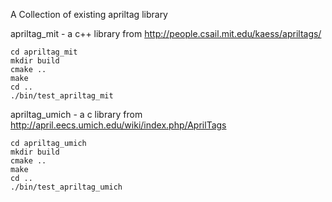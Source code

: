 A Collection of existing apriltag library

apriltag_mit - a c++ library from http://people.csail.mit.edu/kaess/apriltags/

```
cd apriltag_mit
mkdir build
cmake ..
make
cd ..
./bin/test_apriltag_mit
```

apriltag_umich - a c library from http://april.eecs.umich.edu/wiki/index.php/AprilTags

```
cd apriltag_umich
mkdir build
cmake ..
make
cd ..
./bin/test_apriltag_umich
```

